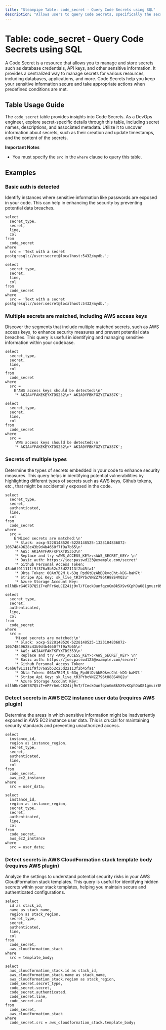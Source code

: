 ```yaml
---
title: "Steampipe Table: code_secret - Query Code Secrets using SQL"
description: "Allows users to query Code Secrets, specifically the secret's name, description, created and updated timestamps, and the secret's content. This provides insights into the secrets stored in the Code service."
---
```


# Table: code_secret - Query Code Secrets using SQL

A Code Secret is a resource that allows you to manage and store secrets such as database credentials, API keys, and other sensitive information. It provides a centralized way to manage secrets for various resources, including databases, applications, and more. Code Secrets help you keep your sensitive information secure and take appropriate actions when predefined conditions are met.

## Table Usage Guide

The `code_secret` table provides insights into Code Secrets. As a DevOps engineer, explore secret-specific details through this table, including secret names, descriptions, and associated metadata. Utilize it to uncover information about secrets, such as their creation and update timestamps, and the content of the secrets.

**Important Notes**
- You must specify the `src` in the `where` clause to query this table.

## Examples

### Basic auth is detected
Identify instances where sensitive information like passwords are exposed in your code. This can help in enhancing the security by preventing potential data breaches.

```sql+postgres
select
  secret_type,
  secret,
  line,
  col
from
  code_secret
where
  src = 'Text with a secret postgresql://user:secret@localhost:5432/mydb.';
```

```sql+sqlite
select
  secret_type,
  secret,
  line,
  col
from
  code_secret
where
  src = 'Text with a secret postgresql://user:secret@localhost:5432/mydb.';
```

### Multiple secrets are matched, including AWS access keys
Discover the segments that include multiple matched secrets, such as AWS access keys, to enhance security measures and prevent potential data breaches. This query is useful in identifying and managing sensitive information within your codebase.

```sql+postgres
select
  secret_type,
  secret,
  line,
  col
from
  code_secret
where
  src =
    E'AWS access keys should be detected:\n'
    '* AKIA4YFAKEKEYXTDS252\n* AKIA9YFBKFGZYZTW387K';
```

```sql+sqlite
select
  secret_type,
  secret,
  line,
  col
from
  code_secret
where
  src =
    'AWS access keys should be detected:\n'
    '* AKIA4YFAKEKEYXTDS252\n* AKIA9YFBKFGZYZTW387K';
```

### Secrets of multiple types
Determine the types of secrets embedded in your code to enhance security measures. This query helps in identifying potential vulnerabilities by highlighting different types of secrets such as AWS keys, Github tokens, etc., that might be accidentally exposed in the code.

```sql+postgres
select
  secret_type,
  secret,
  authenticated,
  line,
  col
from
  code_secret
where
  src =
    E'Mixed secrets are matched:\n'
    '* Slack: xoxp-5228148520-5228148525-1323104836872-10674849628c43b9d4b4660f7f9a7b65\n'
    '* AWS: AKIA4YFAKFKFYXTDS353\n'
    '* Replace and try <AWS_ACCESS_KEY>:<AWS_SECRET_KEY> \n'
    '* Basic auth: https://joe:passwd123@example.com/secret'
    '* Github Personal Access Token: 45ab6f911111f9f376a5b52c25d22113f2b45fa1'
    '* Okta Token: 00Am7B2M_U-63q_Ppd6tDzAbBOkvcCht-kDG-baM7t'
    '* Stripe Api Key: sk_live_tR3PYbcVNZZ796tH88S4VQ2u'
    '* Azure Storage Account Key: mllhBNrG467B7Q5iT+ePFr6eLCE24ij9vT/fCeckOunfqzoGm8k5X9vKCphDaO81gmuzr89ldN+gKB0vlEHahg==';
```

```sql+sqlite
select
  secret_type,
  secret,
  authenticated,
  line,
  col
from
  code_secret
where
  src =
    'Mixed secrets are matched:\n'
    '* Slack: xoxp-5228148520-5228148525-1323104836872-10674849628c43b9d4b4660f7f9a7b65\n'
    '* AWS: AKIA4YFAKFKFYXTDS353\n'
    '* Replace and try <AWS_ACCESS_KEY>:<AWS_SECRET_KEY> \n'
    '* Basic auth: https://joe:passwd123@example.com/secret'
    '* Github Personal Access Token: 45ab6f911111f9f376a5b52c25d22113f2b45fa1'
    '* Okta Token: 00Am7B2M_U-63q_Ppd6tDzAbBOkvcCht-kDG-baM7t'
    '* Stripe Api Key: sk_live_tR3PYbcVNZZ796tH88S4VQ2u'
    '* Azure Storage Account Key: mllhBNrG467B7Q5iT+ePFr6eLCE24ij9vT/fCeckOunfqzoGm8k5X9vKCphDaO81gmuzr89ldN+gKB0vlEHahg==';
```

### Detect secrets in AWS EC2 instance user data (requires AWS plugin)
Determine the areas in which sensitive information might be inadvertently exposed in AWS EC2 instance user data. This is crucial for maintaining security standards and preventing unauthorized access.

```sql+postgres
select
  instance_id,
  region as instance_region,
  secret_type,
  secret,
  authenticated,
  line,
  col
from
  code_secret,
  aws_ec2_instance
where
  src = user_data;
```

```sql+sqlite
select
  instance_id,
  region as instance_region,
  secret_type,
  secret,
  authenticated,
  line,
  col
from
  code_secret,
  aws_ec2_instance
where
  src = user_data;
```

### Detect secrets in AWS CloudFormation stack template body (requires AWS plugin)
Analyze the settings to understand potential security risks in your AWS CloudFormation stack templates. This query is useful for identifying hidden secrets within your stack templates, helping you maintain secure and authenticated configurations.

```sql+postgres
select
  id as stack_id,
  name as stack_name,
  region as stack_region,
  secret_type,
  secret,
  authenticated,
  line,
  col
from
  code_secret,
  aws_cloudformation_stack
where
  src = template_body;
```

```sql+sqlite
select
  aws_cloudformation_stack.id as stack_id,
  aws_cloudformation_stack.name as stack_name,
  aws_cloudformation_stack.region as stack_region,
  code_secret.secret_type,
  code_secret.secret,
  code_secret.authenticated,
  code_secret.line,
  code_secret.col
from
  code_secret,
  aws_cloudformation_stack
where
  code_secret.src = aws_cloudformation_stack.template_body;
```